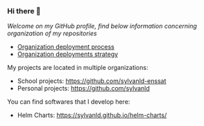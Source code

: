 ### Hi there 👋

*Welcome on my GitHub profile, find below information concerning organization of my repositories*

* [Organization deployment process](docs/deployment-process.md)
* [Organization deployments strategy](docs/deployment-strategy.md)

My projects are located in multiple organizations:
- School projects: https://github.com/sylvanld-enssat
- Personal projects: https://github.com/sylvanld

You can find softwares that I develop here:
- Helm Charts: https://sylvanld.github.io/helm-charts/
